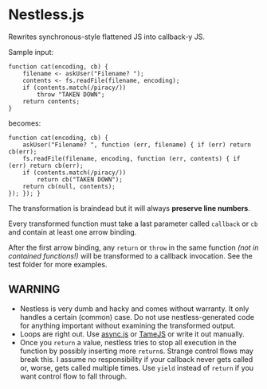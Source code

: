 # Nestless.js

Rewrites synchronous-style flattened JS into callback-y JS.

Sample input:

    function cat(encoding, cb) {
        filename <- askUser("Filename? ");
        contents <- fs.readFile(filename, encoding);
        if (contents.match(/piracy/))
            throw "TAKEN DOWN";
        return contents;
    }

becomes:

    function cat(encoding, cb) {
        askUser("Filename? ", function (err, filename) { if (err) return cb(err);
        fs.readFile(filename, encoding, function (err, contents) { if (err) return cb(err);
        if (contents.match(/piracy/))
            return cb("TAKEN DOWN");
        return cb(null, contents);
    }); }); }

The transformation is braindead but it will always **preserve line numbers**.

Every transformed function must take a last parameter called `callback` or `cb` and contain at least one arrow binding.

After the first arrow binding, any `return` or `throw` in the same function *(not in contained functions!)* will be transformed to a callback invocation.
See the test folder for more examples.

## WARNING

* Nestless is very dumb and hacky and comes without warranty.
  It only handles a certain (common) case.
  Do not use nestless-generated code for anything important without examining the transformed output.
* Loops are right out.
  Use [async.js](https://github.com/caolan/async) or [TameJS](http://tamejs.org/) or write it out manually.
* Once you `return` a value, nestless tries to stop all execution in the function by possibly inserting more `return`s.
  Strange control flows may break this.
  I assume no responsibility if your callback never gets called or, worse, gets called multiple times.
  Use `yield` instead of `return` if you want control flow to fall through.
